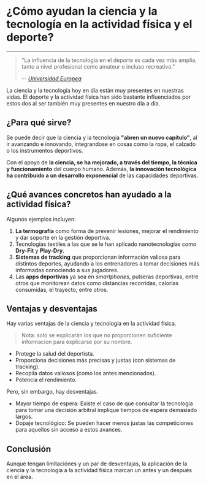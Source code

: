 # ¿Cómo ayudan la ciencia y la tecnología en la actividad física y el deporte?
***
> "La influencia de la tecnología en el deporte es cada vez más amplia, tanto a nivel profesional como amateur o incluso recreativo."
>
> -- <cite>[Universidad Europea][1]</cite>

[1]: https://universidadeuropea.com/blog/tecnologia-en-deporte/

La ciencia y la tecnología hoy en día están muy presentes en nuestras vidas. El deporte y la actividad física han sido bastante influenciados por estos dos al ser también muy presentes en nuestro día a día.

## ¿Para qué sirve?

Se puede decir que la ciencia y la tecnología **"abren un nuevo capítulo"**, al ir avanzando e innovando, integrandose en cosas como la ropa, el calzado o los instrumentos deportivos.

Con el apoyo de **la ciencia, se ha mejorado, a través del tiempo, la técnica y funcionamiento** del cuerpo humano. Además, **la innovación tecnológica ha contribuido a un desarrollo exponencial** de las capacidades deportivas.

## ¿Qué avances concretos han ayudado a la actividad física?

Algunos ejemplos incluyen:

1. **La termografía** como forma de prevenir lesiones, mejorar el rendimiento y dar soporte en la gestión deportiva.
1. Tecnologías textiles a las que se le han aplicado nanotecnologías como **Dry-Fit** y **Play-Dry.**
1. **Sistemas de tracking** que proporcionan información valiosa para distintos deportes, ayudando a los entrenadores a tomar decisiones más informadas conociendo a sus jugadores.
1. Las **apps deportivas** ya sea en _smartphones_, pulseras deportivas, entre otros que monitorean datos como distancias recorridas, calorías consumidas, el trayecto, entre otros.

## Ventajas y desventajas

Hay varias ventajas de la ciencia y tecnología en la actividad física.

> Nota: solo se explicarán los que no proporcionen suficiente informacion para explicarse por su nombre.

* Protege la salud del deportista.
* Proporciona decisiones más precisas y justas (con sistemas de tracking).
* Recopila datos valiosos (como los antes mencionados).
* Potencia el rendimiento.

Pero, sin embargo, hay desventajas.

* Mayor tiempo de espera: Existe el caso de que consultar la tecnología para tomar una decisión arbitral implique tiempos de espera demasiado largos.
* Dopaje tecnológico: Se pueden hacer menos justas las competiciones para aquellos sin acceso a estos avances.

## Conclusión

Aunque tengan limitaciónes y un par de desventajas, la aplicación de la ciencia y la tecnología a la actividad física marcan un antes y un después en el área.
